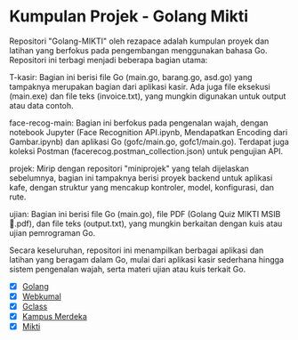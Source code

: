 # Kumpulan Projek - Golang Mikti

Repositori "Golang-MIKTI" oleh rezapace adalah kumpulan proyek dan latihan yang berfokus pada pengembangan menggunakan bahasa Go. Repositori ini terbagi menjadi beberapa bagian utama:

T-kasir: Bagian ini berisi file Go (main.go, barang.go, asd.go) yang tampaknya merupakan bagian dari aplikasi kasir. Ada juga file eksekusi (main.exe) dan file teks (invoice.txt), yang mungkin digunakan untuk output atau data contoh.

face-recog-main: Bagian ini berfokus pada pengenalan wajah, dengan notebook Jupyter (Face Recognition API.ipynb, Mendapatkan Encoding dari Gambar.ipynb) dan aplikasi Go (gofc/main.go, gofc1/main.go). Terdapat juga koleksi Postman (facerecog.postman_collection.json) untuk pengujian API.

projek: Mirip dengan repositori "miniprojek" yang telah dijelaskan sebelumnya, bagian ini tampaknya berisi proyek backend untuk aplikasi kafe, dengan struktur yang mencakup kontroler, model, konfigurasi, dan rute.

ujian: Bagian ini berisi file Go (main.go), file PDF (Golang Quiz MIKTI MSIB🎉.pdf), dan file teks (output.txt), yang mungkin berkaitan dengan kuis atau ujian pemrograman Go.

Secara keseluruhan, repositori ini menampilkan berbagai aplikasi dan latihan yang beragam dalam Go, mulai dari aplikasi kasir sederhana hingga sistem pengenalan wajah, serta materi ujian atau kuis terkait Go.


- [x] [Golang](https://golang.org/)
- [x] [Webkumal](https://webkumal.com/)
- [x] [Gclass]([https://golang.org/](https://classroom.google.com/u/0/c/NjE4Mjg4MDU2NTAx)https://classroom.google.com/u/0/c/NjE4Mjg4MDU2NTAx)
- [x] [Kampus Merdeka]([https://webkumal.com](https://kampusmerdeka.kemdikbud.go.id/program/studi-independen/browse/3b2cbbc6-3926-4b50-8bc9-061ed375ff2e/5ff69c75-e9c4-11ed-8879-920d232eda71)https://kampusmerdeka.kemdikbud.go.id/program/studi-independen/browse/3b2cbbc6-3926-4b50-8bc9-061ed375ff2e/5ff69c75-e9c4-11ed-8879-920d232eda71)
- [x] [Mikti](https//mikti.id)
